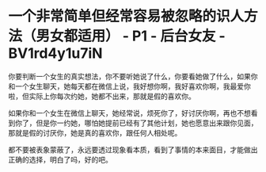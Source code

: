 # 一个非常简单但经常容易被忽略的识人方法（男女都适用） - P1 - 后台女友 - BV1rd4y1u7iN

你要判断一个女生的真实想法，你不要听她说了什么，你要看她做了什么，如果你和一个女生聊天，她每天都在微信上说，我好想你啊，我好喜欢你啊，我最爱你啦，但实际上你每次约她，她都不出来，那就是假的喜欢你。

如果你和一个女生在微信上聊天，她经常说，烦死你了，好讨厌你啊，再也不想看到你了，但是你一约她，哪怕她提前已经有了其他计划，她也愿意出来跟你见面，那就是假的讨厌你，她是真的喜欢你，跟任何人相处呢。

都不要被表象蒙蔽了，永远要透过现象看本质，看到了事情的本来面目，才能做出正确的选择，明白了吗，好的吧。